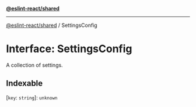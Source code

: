 [**@eslint-react/shared**](../README.md)

***

[@eslint-react/shared](../README.md) / SettingsConfig

# Interface: SettingsConfig

A collection of settings.

## Indexable

\[`key`: `string`\]: `unknown`
